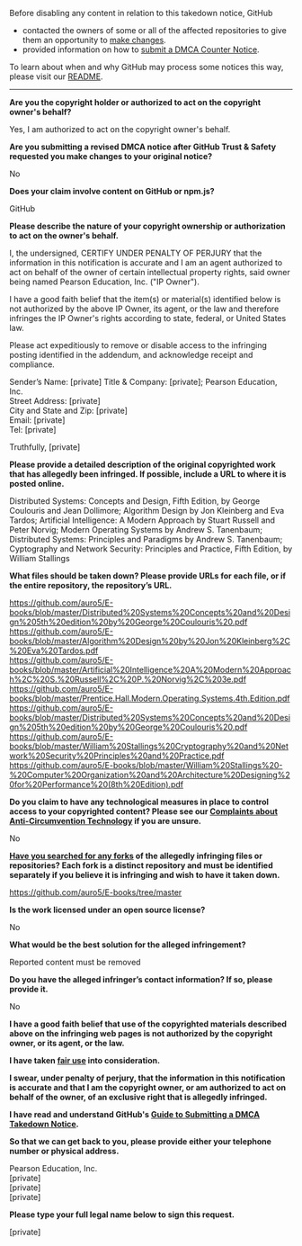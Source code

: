 Before disabling any content in relation to this takedown notice, GitHub
- contacted the owners of some or all of the affected repositories to give them an opportunity to [make changes](https://docs.github.com/en/github/site-policy/dmca-takedown-policy#a-how-does-this-actually-work).
- provided information on how to [submit a DMCA Counter Notice](https://docs.github.com/en/articles/guide-to-submitting-a-dmca-counter-notice).

To learn about when and why GitHub may process some notices this way, please visit our [README](https://github.com/github/dmca/blob/master/README.md#anatomy-of-a-takedown-notice).

---

**Are you the copyright holder or authorized to act on the copyright owner's behalf?**

Yes, I am authorized to act on the copyright owner's behalf.

**Are you submitting a revised DMCA notice after GitHub Trust & Safety requested you make changes to your original notice?**

No

**Does your claim involve content on GitHub or npm.js?**

GitHub

**Please describe the nature of your copyright ownership or authorization to act on the owner's behalf.**

I, the undersigned, CERTIFY UNDER PENALTY OF PERJURY that the information in this notification is accurate and I am an agent authorized to act on behalf of the owner of certain intellectual property rights, said owner being named Pearson Education, Inc. ("IP Owner").

I have a good faith belief that the item(s) or material(s) identified below is not authorized by the above IP Owner, its agent, or the law and therefore infringes the IP Owner's rights according to state, federal, or United States law.

Please act expeditiously to remove or disable access to the infringing posting identified in the addendum, and acknowledge receipt and compliance.

Sender’s Name: [private]
Title & Company: [private]; Pearson Education, Inc.  
Street Address: [private]  
City and State and Zip: [private]  
Email: [private]  
Tel: [private]  

Truthfully,
[private]  

**Please provide a detailed description of the original copyrighted work that has allegedly been infringed. If possible, include a URL to where it is posted online.**

Distributed Systems: Concepts and Design, Fifth Edition, by George Coulouris and Jean Dollimore; Algorithm Design by Jon Kleinberg and Eva Tardos; Artificial Intelligence: A Modern Approach by Stuart Russell and Peter Norvig; Modern Operating Systems by Andrew S. Tanenbaum; Distributed Systems: Principles and Paradigms by Andrew S. Tanenbaum; Cyptography and Network Security: Principles and Practice, Fifth Edition, by William Stallings

**What files should be taken down? Please provide URLs for each file, or if the entire repository, the repository’s URL.**

https://github.com/auro5/E-books/blob/master/Distributed%20Systems%20Concepts%20and%20Design%205th%20edition%20by%20George%20Coulouris%20.pdf  
https://github.com/auro5/E-books/blob/master/Algorithm%20Design%20by%20Jon%20Kleinberg%2C%20Eva%20Tardos.pdf  
https://github.com/auro5/E-books/blob/master/Artificial%20Intelligence%20A%20Modern%20Approach%2C%20S.%20Russell%2C%20P.%20Norvig%2C%203e.pdf  
https://github.com/auro5/E-books/blob/master/Prentice.Hall.Modern.Operating.Systems.4th.Edition.pdf  
https://github.com/auro5/E-books/blob/master/Distributed%20Systems%20Concepts%20and%20Design%205th%20edition%20by%20George%20Coulouris%20.pdf  
https://github.com/auro5/E-books/blob/master/William%20Stallings%20Cryptography%20and%20Network%20Security%20Principles%20and%20Practice.pdf  
https://github.com/auro5/E-books/blob/master/William%20Stallings%20-%20Computer%20Organization%20and%20Architecture%20Designing%20for%20Performance%20(8th%20Edition).pdf

**Do you claim to have any technological measures in place to control access to your copyrighted content? Please see our <a href="https://docs.github.com/articles/guide-to-submitting-a-dmca-takedown-notice#complaints-about-anti-circumvention-technology">Complaints about Anti-Circumvention Technology</a> if you are unsure.**

No

**<a href="https://docs.github.com/articles/dmca-takedown-policy#b-what-about-forks-or-whats-a-fork">Have you searched for any forks</a> of the allegedly infringing files or repositories? Each fork is a distinct repository and must be identified separately if you believe it is infringing and wish to have it taken down.**

https://github.com/auro5/E-books/tree/master

**Is the work licensed under an open source license?**

No

**What would be the best solution for the alleged infringement?**

Reported content must be removed

**Do you have the alleged infringer’s contact information? If so, please provide it.**

No

**I have a good faith belief that use of the copyrighted materials described above on the infringing web pages is not authorized by the copyright owner, or its agent, or the law.**

**I have taken <a href="https://www.lumendatabase.org/topics/22">fair use</a> into consideration.**

**I swear, under penalty of perjury, that the information in this notification is accurate and that I am the copyright owner, or am authorized to act on behalf of the owner, of an exclusive right that is allegedly infringed.**

**I have read and understand GitHub's <a href="https://docs.github.com/articles/guide-to-submitting-a-dmca-takedown-notice/">Guide to Submitting a DMCA Takedown Notice</a>.**

**So that we can get back to you, please provide either your telephone number or physical address.**

Pearson Education, Inc.  
[private]  
[private]  
[private]  

**Please type your full legal name below to sign this request.**

[private]  
